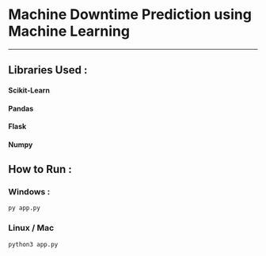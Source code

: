 # Machine Downtime Prediction using Machine Learning

---


## Libraries Used :

#### Scikit-Learn
#### Pandas
#### Flask
#### Numpy


## How to Run :
### Windows :	
	py app.py

### Linux / Mac
	python3 app.py
